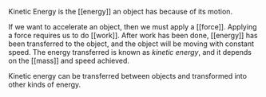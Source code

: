 Kinetic Energy is the [[energy]] an object has because of its motion. 

If we want to accelerate an object, then we must apply a [[force]]. Applying a force requires us to do [[work]]. After work has been done, [[energy]] has been transferred to the object, and the object will be moving with constant speed. The energy transferred is known as *kinetic energy*, and it depends on the [[mass]] and speed achieved.

Kinetic energy can be transferred between objects and transformed into other kinds of energy.